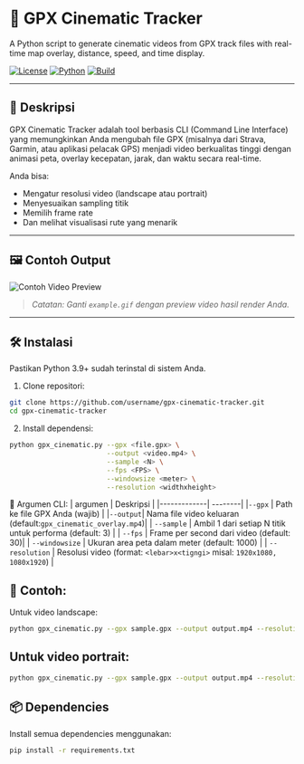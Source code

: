 # 🎥 GPX Cinematic Tracker

A Python script to generate cinematic videos from GPX track files with real-time map overlay, distance, speed, and time display.

[![License](https://img.shields.io/github/license/nuralan/gpx-cinematic-tracker )](https://github.com/nuralan/gpx-cinematic-tracker/blob/main/LICENSE )
[![Python](https://img.shields.io/badge/Python-3.9+-blue.svg )](https://www.python.org/ )
[![Build](https://img.shields.io/github/actions/workflow/status/nuralan/gpx-cinematic-tracker/build.yml?branch=main)]( https://github.com/nuralan/gpx-cinematic-tracker/actions )

---

## 📌 Deskripsi

GPX Cinematic Tracker adalah tool berbasis CLI (Command Line Interface) yang memungkinkan Anda mengubah file GPX (misalnya dari Strava, Garmin, atau aplikasi pelacak GPS) menjadi video berkualitas tinggi dengan animasi peta, overlay kecepatan, jarak, dan waktu secara real-time.

Anda bisa:
- Mengatur resolusi video (landscape atau portrait)
- Menyesuaikan sampling titik
- Memilih frame rate
- Dan melihat visualisasi rute yang menarik

---

## 🖼️ Contoh Output

![Contoh Video Preview](example.gif)

> *Catatan: Ganti `example.gif` dengan preview video hasil render Anda.*

---

## 🛠️ Instalasi

Pastikan Python 3.9+ sudah terinstal di sistem Anda.

1. Clone repositori:

```bash
git clone https://github.com/username/gpx-cinematic-tracker.git 
cd gpx-cinematic-tracker
```

2. Install dependensi:

```bash
python gpx_cinematic.py --gpx <file.gpx> \
                        --output <video.mp4> \
                        --sample <N> \
                        --fps <FPS> \
                        --windowsize <meter> \
                        --resolution <widthxheight>
```

🔧 Argumen CLI:
| argumen | Deskripsi |
|-------------| --------|
|`--gpx` | Path ke file GPX Anda (wajib) |
|`--output`| Nama file video keluaran (default:`gpx_cinematic_overlay.mp4`)|
| `--sample` | Ambil 1 dari setiap N titik untuk performa (default: 3) |
| `--fps` | Frame per second dari video (default: 30)|
| `--windowsize` | Ukuran area peta dalam meter (default: 1000) |
| `--resolution` | Resolusi video (format: `<lebar>x<tigngi>` misal: `1920x1080, 1080x1920`) |

## 📱 Contoh: 
Untuk video landscape: 
```bash
python gpx_cinematic.py --gpx sample.gpx --output output.mp4 --resolution 1920x1080
```
## Untuk video portrait:
```bash
python gpx_cinematic.py --gpx sample.gpx --output output.mp4 --resolution 1080x1920
```

## 📦 Dependencies 

Install semua dependencies menggunakan: 
```bash
pip install -r requirements.txt
```
 
